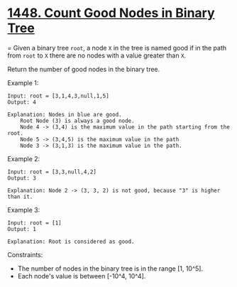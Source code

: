# [1448. Count Good Nodes in Binary Tree]()
=
Given a binary tree `root`, a node `X` in the tree is named good if in the path from `root` to `X` there are no nodes with a value greater than `X`.

Return the number of good nodes in the binary tree.

 

Example 1:

    Input: root = [3,1,4,3,null,1,5]
    Output: 4

    Explanation: Nodes in blue are good.
        Root Node (3) is always a good node.
        Node 4 -> (3,4) is the maximum value in the path starting from the root.
        Node 5 -> (3,4,5) is the maximum value in the path
        Node 3 -> (3,1,3) is the maximum value in the path.

Example 2:

    Input: root = [3,3,null,4,2]
    Output: 3

    Explanation: Node 2 -> (3, 3, 2) is not good, because "3" is higher than it.

Example 3:

    Input: root = [1]
    Output: 1

    Explanation: Root is considered as good.
 

Constraints:

* The number of nodes in the binary tree is in the range [1, 10^5].
* Each node's value is between [-10^4, 10^4].